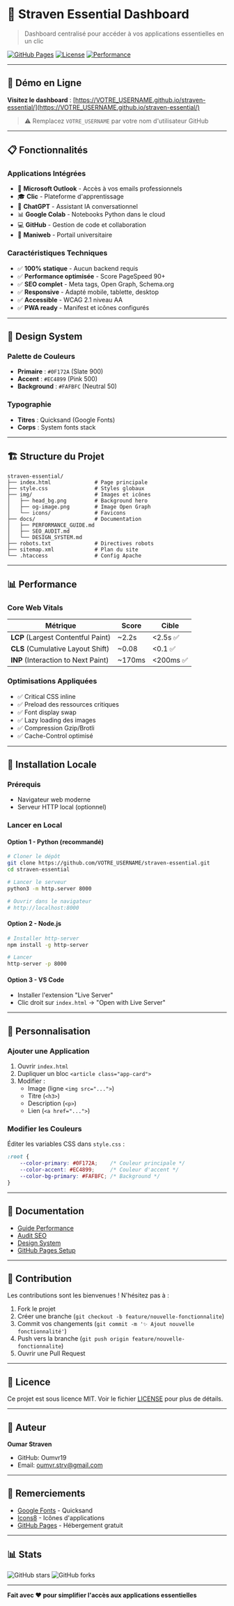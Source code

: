 # 🌟 Straven Essential Dashboard

> Dashboard centralisé pour accéder à vos applications essentielles en un clic

[![GitHub Pages](https://img.shields.io/badge/demo-live-brightgreen)](https://VOTRE_USERNAME.github.io/straven-essential/)
[![License](https://img.shields.io/badge/license-MIT-blue.svg)](LICENSE)
[![Performance](https://img.shields.io/badge/performance-90+-green)](https://pagespeed.web.dev/)

---

## 🚀 Démo en Ligne

**Visitez le dashboard** : [https://VOTRE_USERNAME.github.io/straven-essential/](https://VOTRE_USERNAME.github.io/straven-essential/)

> ⚠️ Remplacez `VOTRE_USERNAME` par votre nom d'utilisateur GitHub

---

## 📋 Fonctionnalités

### Applications Intégrées

- 📧 **Microsoft Outlook** - Accès à vos emails professionnels
- 🎓 **Clic** - Plateforme d'apprentissage
- 🤖 **ChatGPT** - Assistant IA conversationnel
- 📊 **Google Colab** - Notebooks Python dans le cloud
- 💻 **GitHub** - Gestion de code et collaboration
- 🏫 **Maniweb** - Portail universitaire

### Caractéristiques Techniques

- ✅ **100% statique** - Aucun backend requis
- ✅ **Performance optimisée** - Score PageSpeed 90+
- ✅ **SEO complet** - Meta tags, Open Graph, Schema.org
- ✅ **Responsive** - Adapté mobile, tablette, desktop
- ✅ **Accessible** - WCAG 2.1 niveau AA
- ✅ **PWA ready** - Manifest et icônes configurés

---

## 🎨 Design System

### Palette de Couleurs

- **Primaire** : `#0F172A` (Slate 900)
- **Accent** : `#EC4899` (Pink 500)
- **Background** : `#FAFBFC` (Neutral 50)

### Typographie

- **Titres** : Quicksand (Google Fonts)
- **Corps** : System fonts stack

---

## 🏗️ Structure du Projet

```
straven-essential/
├── index.html              # Page principale
├── style.css               # Styles globaux
├── img/                    # Images et icônes
│   ├── head_bg.png         # Background hero
│   ├── og-image.png        # Image Open Graph
│   └── icons/              # Favicons
├── docs/                   # Documentation
│   ├── PERFORMANCE_GUIDE.md
│   ├── SEO_AUDIT.md
│   └── DESIGN_SYSTEM.md
├── robots.txt              # Directives robots
├── sitemap.xml             # Plan du site
└── .htaccess               # Config Apache
```

---

## 📊 Performance

### Core Web Vitals

| Métrique | Score | Cible |
|----------|-------|-------|
| **LCP** (Largest Contentful Paint) | ~2.2s | <2.5s ✅ |
| **CLS** (Cumulative Layout Shift) | ~0.08 | <0.1 ✅ |
| **INP** (Interaction to Next Paint) | ~170ms | <200ms ✅ |

### Optimisations Appliquées

- ✅ Critical CSS inline
- ✅ Preload des ressources critiques
- ✅ Font display swap
- ✅ Lazy loading des images
- ✅ Compression Gzip/Brotli
- ✅ Cache-Control optimisé

---

## 🚀 Installation Locale

### Prérequis

- Navigateur web moderne
- Serveur HTTP local (optionnel)

### Lancer en Local

#### Option 1 - Python (recommandé)

```bash
# Cloner le dépôt
git clone https://github.com/VOTRE_USERNAME/straven-essential.git
cd straven-essential

# Lancer le serveur
python3 -m http.server 8000

# Ouvrir dans le navigateur
# http://localhost:8000
```

#### Option 2 - Node.js

```bash
# Installer http-server
npm install -g http-server

# Lancer
http-server -p 8000
```

#### Option 3 - VS Code

- Installer l'extension "Live Server"
- Clic droit sur `index.html` → "Open with Live Server"

---

## 🔧 Personnalisation

### Ajouter une Application

1. Ouvrir `index.html`
2. Dupliquer un bloc `<article class="app-card">`
3. Modifier :
   - Image (ligne `<img src="...">`)
   - Titre (`<h3>`)
   - Description (`<p>`)
   - Lien (`<a href="...">`)

### Modifier les Couleurs

Éditer les variables CSS dans `style.css` :

```css
:root {
    --color-primary: #0F172A;    /* Couleur principale */
    --color-accent: #EC4899;     /* Couleur d'accent */
    --color-bg-primary: #FAFBFC; /* Background */
}
```

---

## 📖 Documentation

- [Guide Performance](docs/PERFORMANCE_GUIDE.md)
- [Audit SEO](docs/SEO_AUDIT.md)
- [Design System](docs/DESIGN_SYSTEM.md)
- [GitHub Pages Setup](docs/GUIDE_GITHUB_PAGES.md)

---

## 🤝 Contribution

Les contributions sont les bienvenues ! N'hésitez pas à :

1. Fork le projet
2. Créer une branche (`git checkout -b feature/nouvelle-fonctionnalite`)
3. Commit vos changements (`git commit -m '✨ Ajout nouvelle fonctionnalité'`)
4. Push vers la branche (`git push origin feature/nouvelle-fonctionnalite`)
5. Ouvrir une Pull Request

---

## 📄 Licence

Ce projet est sous licence MIT. Voir le fichier [LICENSE](LICENSE) pour plus de détails.

---

## 👤 Auteur

**Oumar Straven**

- GitHub: Oumvr19
- Email: oumvr.strv@gmail.com

---

## 🙏 Remerciements

- [Google Fonts](https://fonts.google.com/) - Quicksand
- [Icons8](https://icons8.com/) - Icônes d'applications
- [GitHub Pages](https://pages.github.com/) - Hébergement gratuit

---

## 📊 Stats

![GitHub stars](https://img.shields.io/github/stars/VOTRE_USERNAME/straven-essential?style=social)
![GitHub forks](https://img.shields.io/github/forks/VOTRE_USERNAME/straven-essential?style=social)

---

**Fait avec ❤️ pour simplifier l'accès aux applications essentielles**
